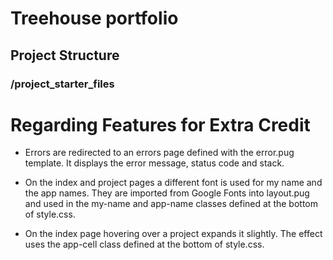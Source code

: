 # Treehouse portfolio #

## Project Structure ##

### /project_starter_files ###

# Regarding Features for Extra Credit #

- Errors are redirected to an errors page defined with the error.pug template. It displays the error message, status code and stack.

- On the index and project pages a different font is used for my name and the app names. They are imported from Google Fonts into layout.pug and used in the my-name and app-name classes defined at the bottom of style.css.

- On the index page hovering over a project expands it slightly. The effect uses the app-cell class defined at the bottom of style.css.
